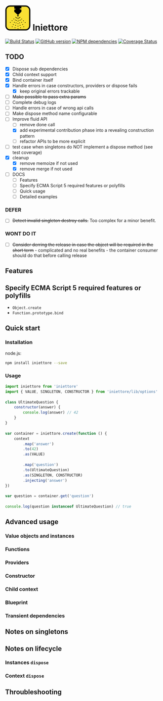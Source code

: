 
# ![Iniettore](https://github.com/cesarenaldi/iniettore/raw/master/logo.png) Iniettore

[![Build Status](https://travis-ci.org/cesarenaldi/iniettore.svg?branch=master)](https://travis-ci.org/cesarenaldi/iniettore)
[![GitHub version](https://badge.fury.io/gh/cesarenaldi%2Finiettore.svg)](http://badge.fury.io/gh/cesarenaldi%2Finiettore)
[![NPM dependencies](https://david-dm.org/cesarenaldi/iniettore.svg)](https://david-dm.org/cesarenaldi/iniettore)
[![Coverage Status](https://img.shields.io/coveralls/cesarenaldi/iniettore.svg)](https://coveralls.io/r/cesarenaldi/iniettore?branch=master)

## TODO
- [x] Dispose sub dependencies
- [x] Child context support
- [x] Bind container itself
- [x] Handle errors in case constructors, providers or dispose fails
	- [x] keep original errors trackable
- [ ] ~~Make possible to pass extra params~~
- [ ] Complete debug logs
- [ ] Handle errors in case of wrong api calls
- [ ] Make dispose method name configurable
- [ ] Improve fluid API
	- [ ] remove done call
	- [x] add experimental contribution phase into a revealing construction pattern
	- [ ] refactor APIs to be more explicit
- [ ] test case when singletons do NOT implement a dispose method (see test coverage)
- [x] cleanup
	- [x] remove memoize if not used
	- [x] remove merge if not used

- [ ] DOCS
	- [ ] Features
	- [ ] Specify ECMA Script 5 required features or polyfills
	- [ ] Quick usage
	- [ ] Detailed examples

### DEFER
- [ ] ~~Detect invalid singleton destroy calls.~~ Too complex for a minor benefit.
### WONT DO IT
- [ ] ~~Consider derring the release in case the object will be required in the short term~~ - complicated and no real benefits - the container consumer should do that before calling release

## Features

## Specify ECMA Script 5 required features or polyfills
- `Object.create`
- `Function.prototype.bind`

## Quick start

### Installation

node.js:

```bash
npm install iniettore --save
```

### Usage
```javascript
import iniettore from 'iniettore'
import { VALUE, SINGLETON, CONSTRUCTOR } from 'iniettore/lib/options'

class UltimateQuestion {
	constructor(answer) {
		console.log(answer) // 42
	}
}

var container = iniettore.create(function () {
	context
		.map('answer')
		.to(42)
		.as(VALUE)

		.map('question')
		.to(UltimateQuestion)
		.as(SINGLETON, CONSTRUCTOR)
		.injecting('answer')
})

var question = container.get('question')

console.log(question instanceof UltimateQuestion) // true
```

## Advanced usage

### Value objects and instances
### Functions
### Providers
### Constructor
### Child context
### Blueprint
### Transient dependencies 

## Notes on singletons
## Notes on lifecycle
### Instances `dispose`
### Context `dispose`


## Throubleshooting
